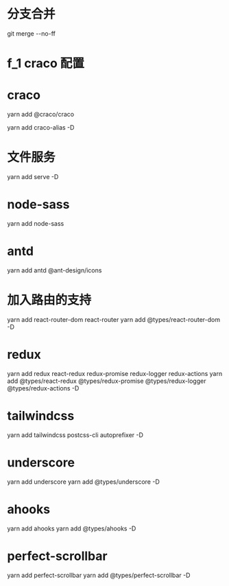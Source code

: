# 分支合并

git merge --no-ff

# f_1 craco 配置

# craco

yarn add @craco/craco

yarn add craco-alias -D

# 文件服务

yarn add serve -D

# node-sass

yarn add node-sass

# antd

yarn add antd @ant-design/icons

# 加入路由的支持

yarn add react-router-dom react-router
yarn add @types/react-router-dom -D

# redux

yarn add redux react-redux redux-promise redux-logger redux-actions
yarn add @types/react-redux @types/redux-promise @types/redux-logger @types/redux-actions -D

# tailwindcss

yarn add tailwindcss postcss-cli autoprefixer -D

# underscore

yarn add underscore
yarn add @types/underscore -D

# ahooks
yarn add ahooks
yarn add @types/ahooks -D

# perfect-scrollbar
yarn add perfect-scrollbar
yarn add @types/perfect-scrollbar -D
